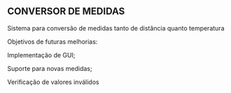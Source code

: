 CONVERSOR DE MEDIDAS
--------------------
Sistema para conversão de medidas tanto de distância quanto temperatura

Objetivos de futuras melhorias:

Implementação de GUI;

Suporte para novas medidas;

Verificação de valores inválidos
